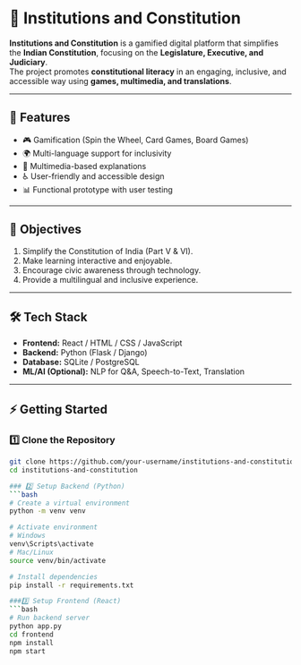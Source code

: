 # 📘 Institutions and Constitution

**Institutions and Constitution** is a gamified digital platform that simplifies the **Indian Constitution**, focusing on the **Legislature, Executive, and Judiciary**.  
The project promotes **constitutional literacy** in an engaging, inclusive, and accessible way using **games, multimedia, and translations**.

---

## 🚀 Features
- 🎮 Gamification (Spin the Wheel, Card Games, Board Games)  
- 🌍 Multi-language support for inclusivity  
- 🎥 Multimedia-based explanations  
- ♿ User-friendly and accessible design  
- 📊 Functional prototype with user testing  

---

## 📖 Objectives
1. Simplify the Constitution of India (Part V & VI).  
2. Make learning interactive and enjoyable.  
3. Encourage civic awareness through technology.  
4. Provide a multilingual and inclusive experience.  

---

## 🛠️ Tech Stack
- **Frontend:** React / HTML / CSS / JavaScript  
- **Backend:** Python (Flask / Django)  
- **Database:** SQLite / PostgreSQL  
- **ML/AI (Optional):** NLP for Q&A, Speech-to-Text, Translation  

---

## ⚡ Getting Started

### 1️⃣ Clone the Repository
```bash
git clone https://github.com/your-username/institutions-and-constitution.git
cd institutions-and-constitution

### 2️⃣ Setup Backend (Python)
```bash
# Create a virtual environment
python -m venv venv

# Activate environment
# Windows
venv\Scripts\activate
# Mac/Linux
source venv/bin/activate

# Install dependencies
pip install -r requirements.txt

###3️⃣ Setup Frontend (React)
```bash
# Run backend server
python app.py
cd frontend
npm install
npm start
